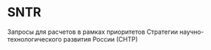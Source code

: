 # SNTR
Запросы для расчетов в рамках приоритетов Стратегии научно-технологического развития России (СНТР) 
